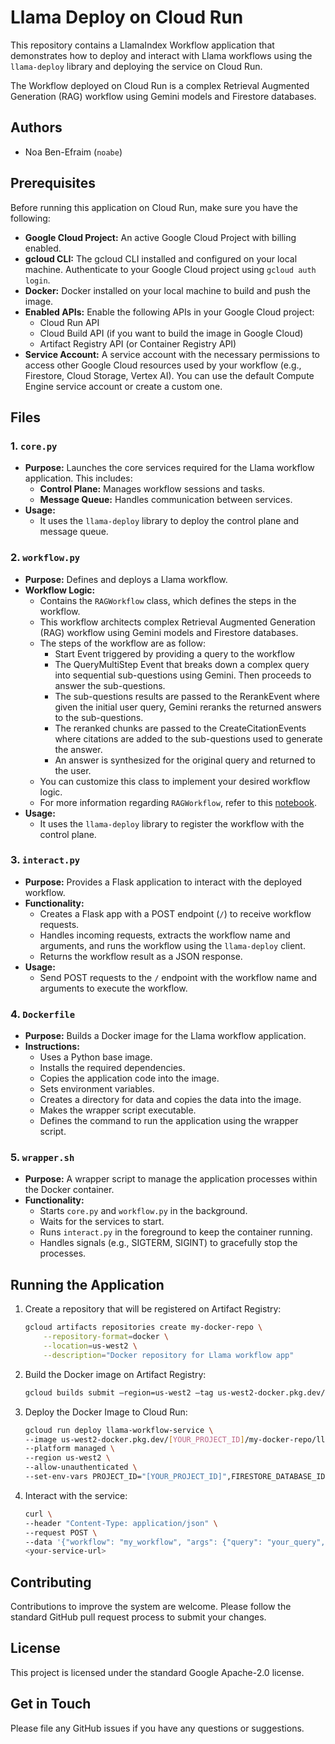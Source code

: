 # Llama Deploy on Cloud Run

This repository contains a LlamaIndex Workflow application that demonstrates how to deploy and interact with Llama workflows using the `llama-deploy` library and deploying the service on Cloud Run.

The Workflow deployed on Cloud Run is a complex Retrieval Augmented Generation (RAG) workflow using Gemini models and Firestore databases.

## Authors

- Noa Ben-Efraim (`noabe`)

## Prerequisites

Before running this application on Cloud Run, make sure you have the following:

- **Google Cloud Project:** An active Google Cloud Project with billing enabled.
- **gcloud CLI:** The gcloud CLI installed and configured on your local machine. Authenticate to your Google Cloud project using `gcloud auth login`.
- **Docker:** Docker installed on your local machine to build and push the image.
- **Enabled APIs:** Enable the following APIs in your Google Cloud project:
  - Cloud Run API
  - Cloud Build API (if you want to build the image in Google Cloud)
  - Artifact Registry API (or Container Registry API)
- **Service Account:** A service account with the necessary permissions to access other Google Cloud resources used by your workflow (e.g., Firestore, Cloud Storage, Vertex AI). You can use the default Compute Engine service account or create a custom one.

## Files

### 1. `core.py`

- **Purpose:** Launches the core services required for the Llama workflow application. This includes:
  - **Control Plane:** Manages workflow sessions and tasks.
  - **Message Queue:** Handles communication between services.
- **Usage:**
  - It uses the `llama-deploy` library to deploy the control plane and message queue.

### 2. `workflow.py`

- **Purpose:** Defines and deploys a Llama workflow.
- **Workflow Logic:**
  - Contains the `RAGWorkflow` class, which defines the steps in the workflow.
  - This workflow architects complex Retrieval Augmented Generation (RAG) workflow using Gemini models and Firestore databases.
  - The steps of the workflow are as follow:
    - Start Event triggered by providing a query to the workflow
    - The QueryMultiStep Event that breaks down a complex query into sequential sub-questions using Gemini. Then proceeds to answer the sub-questions.
    - The sub-questions results are passed to the RerankEvent where given the initial user query, Gemini reranks the returned answers to the sub-questions.
    - The reranked chunks are passed to the CreateCitationEvents where citations are added to the sub-questions used to generate the answer.
    - An answer is synthesized for the original query and returned to the user.
  - You can customize this class to implement your desired workflow logic.
  - For more information regarding `RAGWorkflow`, refer to this [notebook](https://github.com/GoogleCloudPlatform/generative-ai/blob/main/gemini/orchestration/llamaindex_workflows.ipynb).
- **Usage:**
  - It uses the `llama-deploy` library to register the workflow with the control plane.

### 3. `interact.py`

- **Purpose:** Provides a Flask application to interact with the deployed workflow.
- **Functionality:**
  - Creates a Flask app with a POST endpoint (`/`) to receive workflow requests.
  - Handles incoming requests, extracts the workflow name and arguments, and runs the workflow using the `llama-deploy` client.
  - Returns the workflow result as a JSON response.
- **Usage:**
  - Send POST requests to the `/` endpoint with the workflow name and arguments to execute the workflow.

### 4. `Dockerfile`

- **Purpose:** Builds a Docker image for the Llama workflow application.
- **Instructions:**
  - Uses a Python base image.
  - Installs the required dependencies.
  - Copies the application code into the image.
  - Sets environment variables.
  - Creates a directory for data and copies the data into the image.
  - Makes the wrapper script executable.
  - Defines the command to run the application using the wrapper script.

### 5. `wrapper.sh`

- **Purpose:** A wrapper script to manage the application processes within the Docker container.
- **Functionality:**
  - Starts `core.py` and `workflow.py` in the background.
  - Waits for the services to start.
  - Runs `interact.py` in the foreground to keep the container running.
  - Handles signals (e.g., SIGTERM, SIGINT) to gracefully stop the processes.

## Running the Application

1. Create a repository that will be registered on Artifact Registry:

   ```bash
   gcloud artifacts repositories create my-docker-repo \
       --repository-format=docker \
       --location=us-west2 \
       --description="Docker repository for Llama workflow app"
   ```

2. Build the Docker image on Artifact Registry:

   ```bash
   gcloud builds submit —region=us-west2 —tag us-west2-docker.pkg.dev/[YOUR_PROJECT_ID]]/my-docker-repo/llama-workflows-app:first
   ```

3. Deploy the Docker Image to Cloud Run:

   ```bash
   gcloud run deploy llama-workflow-service \
   --image us-west2-docker.pkg.dev/[YOUR_PROJECT_ID]/my-docker-repo/llama-workflow-app:latest \
   --platform managed \
   --region us-west2 \
   --allow-unauthenticated \
   --set-env-vars PROJECT_ID="[YOUR_PROJECT_ID]",FIRESTORE_DATABASE_ID="[YOUR_FIRESTORE_DATABASE_ID]",LOCATION="[YOUR_PROJECT_LOCATION]
   ```

4. Interact with the service:

   ```bash
   curl \
   --header "Content-Type: application/json" \
   --request POST \
   --data '{"workflow": "my_workflow", "args": {"query": "your_query", "num_steps": 2}}' \
   <your-service-url>
   ```

## Contributing

Contributions to improve the system are welcome. Please follow the standard GitHub pull request process to submit your changes.

## License

This project is licensed under the standard Google Apache-2.0 license.

## Get in Touch

Please file any GitHub issues if you have any questions or suggestions.
